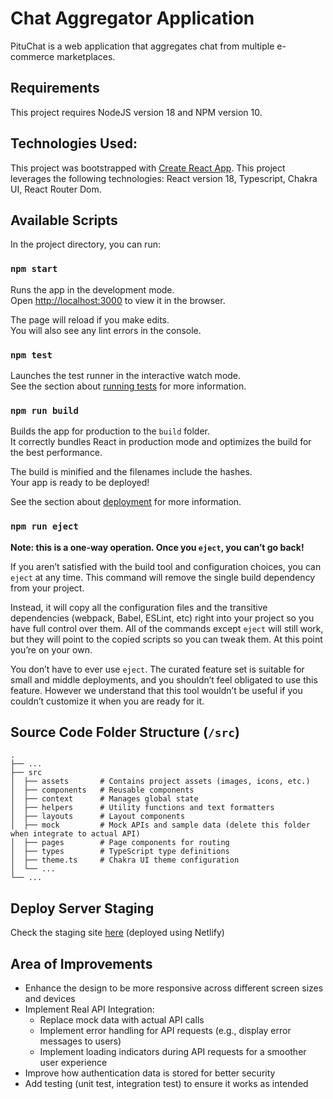 # Chat Aggregator Application

PituChat is a web application that aggregates chat from multiple e-commerce marketplaces.


## Requirements

This project requires NodeJS version 18 and NPM version 10.


## Technologies Used:

This project was bootstrapped with [Create React App](https://github.com/facebook/create-react-app). This project leverages the following technologies: React version 18, Typescript, Chakra UI, React Router Dom.


## Available Scripts

In the project directory, you can run:

### `npm start`

Runs the app in the development mode.<br /> Open
[http://localhost:3000](http://localhost:3000) to view it in the browser.

The page will reload if you make edits.<br /> You will also see any lint errors
in the console.

### `npm test`

Launches the test runner in the interactive watch mode.<br /> See the section
about
[running tests](https://facebook.github.io/create-react-app/docs/running-tests)
for more information.

### `npm run build`

Builds the app for production to the `build` folder.<br /> It correctly bundles
React in production mode and optimizes the build for the best performance.

The build is minified and the filenames include the hashes.<br /> Your app is
ready to be deployed!

See the section about
[deployment](https://facebook.github.io/create-react-app/docs/deployment) for
more information.

### `npm run eject`

**Note: this is a one-way operation. Once you `eject`, you can’t go back!**

If you aren’t satisfied with the build tool and configuration choices, you can
`eject` at any time. This command will remove the single build dependency from
your project.

Instead, it will copy all the configuration files and the transitive
dependencies (webpack, Babel, ESLint, etc) right into your project so you have
full control over them. All of the commands except `eject` will still work, but
they will point to the copied scripts so you can tweak them. At this point
you’re on your own.

You don’t have to ever use `eject`. The curated feature set is suitable for
small and middle deployments, and you shouldn’t feel obligated to use this
feature. However we understand that this tool wouldn’t be useful if you couldn’t
customize it when you are ready for it.


## Source Code Folder Structure (`/src`)

    .
    ├── ...
    ├── src
    │  ├── assets       # Contains project assets (images, icons, etc.)
    │  ├── components   # Reusable components
    │  ├── context      # Manages global state
    │  ├── helpers      # Utility functions and text formatters
    │  ├── layouts      # Layout components
    │  ├── mock         # Mock APIs and sample data (delete this folder when integrate to actual API)
    │  ├── pages        # Page components for routing
    │  ├── types        # TypeScript type definitions
    │  ├── theme.ts     # Chakra UI theme configuration
    │  └── ...
    └── ...


## Deploy Server Staging

Check the staging site [here](https://lucent-palmier-4b3135.netlify.app/) (deployed using Netlify)


## Area of Improvements

- Enhance the design to be more responsive across different screen sizes and devices
- Implement Real API Integration:
  - Replace mock data with actual API calls
  - Implement error handling for API requests (e.g., display error messages to users)
  - Implement loading indicators during API requests for a smoother user experience
- Improve how authentication data is stored for better security
- Add testing (unit test, integration test) to ensure it works as intended 
